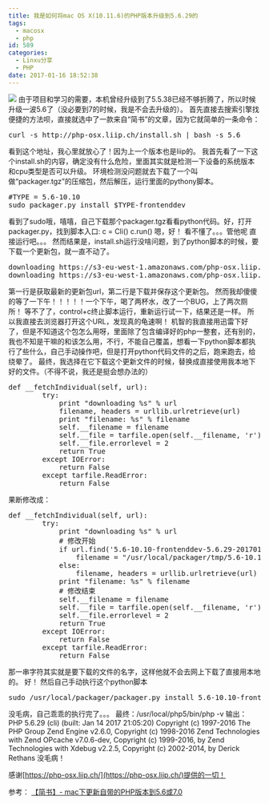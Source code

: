 ```yaml
---
title: 我是如何将mac OS X(10.11.6)的PHP版本升级到5.6.29的
tags:
  - macosx
  - php
id: 589
categories:
  - Linxu分享
  - PHP
date: 2017-01-16 18:52:38
---
```


![](http://ojrm4585k.bkt.clouddn.com/20170116148456405447908.jpg?imageView2/0/format/jpg)
由于项目和学习的需要，本机曾经升级到了5.5.38已经不够折腾了，所以时候升级一波5.6了（没必要到7的时候，我是不会去升级的）。
首先直接去搜索引擎找便捷的方法呗，直接就选中了一款来自“简书”的文章，因为它就简单的一条命令：
<pre lang="bash">
curl -s http://php-osx.liip.ch/install.sh | bash -s 5.6
</pre>
看到这个地址，我心里就放心了！因为上一个版本也是liip的。
我首先看了一下这个install.sh的内容，确定没有什么危险，里面其实就是检测一下设备的系统版本和cpu类型是否可以升级。
环境检测没问题就去下载了一个叫做“packager.tgz”的压缩包，然后解压，运行里面的pythony脚本。
<pre lang="bash">
#TYPE = 5.6-10.10
sudo packager.py install $TYPE-frontenddev
</pre>
<!--more-->

看到了sudo哦，嘻嘻，自己下载那个packager.tgz看看python代码。好，打开packager.py，找到脚本入口:
c = Cli()
c.run()
嗯，好！     看不懂了。。。管他呢 直接运行吧。。。
然而结果是，install.sh运行没啥问题，到了python脚本的时候，要下载一个更新包，就一直不动了。
<pre lang="bash">
downloading https://s3-eu-west-1.amazonaws.com/php-osx.liip.ch/install/5.6-10.10-frontenddev-latest.dat
downloading https://s3-eu-west-1.amazonaws.com/php-osx.liip.ch/install/5.6-10.10/frontenddev/5.6-10.10-frontenddev-5.6.29-20170114-210819.tar.bz2
</pre>
第一行是获取最新的更新包url，第二行是下载并保存这个更新包。
然而我却傻傻的等了一下午！！！！！一个下午，喝了两杯水，改了一个BUG，上了两次厕所！  等不了了，control+c终止脚本运行，重新运行试一下，结果还是一样。
所以我直接去浏览器打开这个URL，发现真的龟速啊！
机智的我直接用迅雷下好了，但是不知道这个包怎么用呀，里面除了包含编译好的php一整套，还有别的，我也不知是干嘛的和该怎么用，不行，不能自己覆盖，想看一下python脚本都执行了些什么，自己手动操作吧，但是打开python代码文件的之后，跑来跑去，给绕晕了。
最终，我选择在它下载这个更新文件的时候，替换成直接使用我本地下好的文件。（不得不说，我还是挺会想办法的）
<pre lang="python">
def __fetchIndividual(self, url):
        try:
            print "downloading %s" % url
            filename, headers = urllib.urlretrieve(url)
            print "filename: %s" % filename
            self.__filename = filename
            self.__file = tarfile.open(self.__filename, 'r')
            self.__file.errorlevel = 2
            return True
        except IOError:
            return False
        except tarfile.ReadError:
            return False
</pre>
果断修改成：
<pre lang="python">
def __fetchIndividual(self, url):
        try:
            print "downloading %s" % url
            # 修改开始
            if url.find('5.6-10.10-frontenddev-5.6.29-20170114-210819.tar.bz2'):
                filename = "/usr/local/packager/tmp/5.6-10.10-frontenddev-5.6.29-20170114-210819.tar.bz2"
            else:
                filename, headers = urllib.urlretrieve(url)
            print "filename: %s" % filename
            # 修改结束
            self.__filename = filename
            self.__file = tarfile.open(self.__filename, 'r')
            self.__file.errorlevel = 2
            return True
        except IOError:
            return False
        except tarfile.ReadError:
            return False
</pre>
那一串字符其实就是要下载的文件的名字，这样他就不会去网上下载了直接用本地的。
好！ 然后自己手动执行这个python脚本
<pre lang="bash">
sudo /usr/local/packager/packager.py install 5.6-10.10-frontenddev
</pre>
没毛病，自己乖乖的执行完了。。。
最终：/usr/local/php5/bin/php -v
输出：
PHP 5.6.29 (cli) (built: Jan 14 2017 21:05:20) 
Copyright (c) 1997-2016 The PHP Group
Zend Engine v2.6.0, Copyright (c) 1998-2016 Zend Technologies
    with Zend OPcache v7.0.6-dev, Copyright (c) 1999-2016, by Zend Technologies
    with Xdebug v2.2.5, Copyright (c) 2002-2014, by Derick Rethans
没毛病！

感谢[https://php-osx.liip.ch/](https://php-osx.liip.ch/)提供的一切！

参考：
[【简书】- mac下更新自带的PHP版本到5.6或7.0](http://www.jianshu.com/p/0456dd3cc78b)